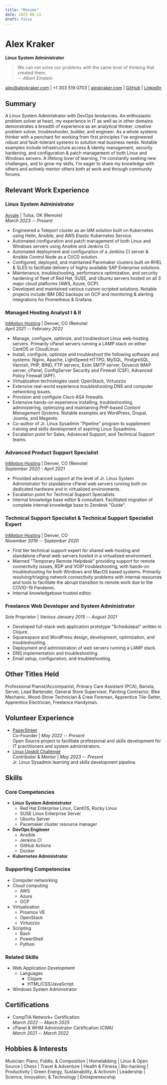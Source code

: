 ```yaml
---
title: "Resume"
date: 2023-08-13
draft: false
---
```


# Alex Kraker

**Linux System Administrator**

> We can not solve our problems with the same level of thinking that created
> them.\
> _-- Albert Einstein_

alex@alexkraker.com | +1 303 519 0703 | [alexkraker.com](https://alexkraker.com)
| [GitHub](https://github.com/kraker) |
[LinkedIn](https://www.linkedin.com/in/alexkraker)

## Summary

A Linux System Administrator with DevOps tendancies. An enthusiastic problem
solver at heart, my experience in IT as well as in other domains demonstrates
a breadth of experience as an analytical thinker, creative problem solver, 
troubleshooter, builder, and engineer. As a whole systems thinker with a 
penchant for working from first principles I've engineered robust and 
fault-tolerant systems to solution real business needs. Notable examples include 
infrastructure access & identiy management, security hardening, and 
configuration & patch management of both Linux and Windows servers. A lifelong 
lover of learning, I'm constantly seeking new challenges, and to grow my skills. 
I'm eager to share my knowledge with others and actively mentor others both at 
work and through community forums.

## Relevant Work Experience

### Linux System Administrator

[Avvale](https://www.avvale.com) | Tulsa, OK (Remote)\
_March 2023 -- Present_

* Engineered a Teleport cluster as an IdM solution built on Kubernetes using
  Helm, Ansible, and AWS Elastic Kubernetes Service.
* Automated configuration and patch management of both Linux and Windows servers
  using Ansible and Jenkins CI.
* Automated deployment and configuration of a Jenkins CI server & Ansible
  Control Node as a CI/CD solution.
* Configured, deployed, and maintained Pacemaker clusters built on RHEL & SLES 
  to facilitate delivery of highly available SAP Enterprise solutions.
* Maintenance, troubleshooting, performance optimization, and security hardening
  of fleet of Red Hat, SUSE, and Ubuntu servers hosted on all 3 major cloud
  platforms (AWS, Azure, GCP).
* Developed and maintained various custom scripted solutions. Notable projects
  include IBM DB2 backups on GCP and monitoring & alerting integrations for
  Prometheus & Grafana.

### Managed Hosting Analyst I & II

[InMotion Hosting](https://www.inmotionhosting.com/) | Denver, CO (Remote)\
_April 2021 -- February 2022_

* Manage, configure, optimize, and troubleshoot Linux web-hosting servers. 
  Primarily cPanel servers running a LAMP stack on either CentOS or CloudLinux.
* Install, configure, optimize and troubleshoot the following software and 
  systems: Nginx, Apache, LightSpeed HTTPD, MySQL, PostgreSQL, Varnish, PHP, 
  BIND, FTP servers, Exim SMTP server, Dovecot IMAP server, cPanel, ConfigServer 
  Security and Firewall (CSF), Advanced Policy Firewall (APF).
* Virtualization technologies used: OpenStack, Virtuozzo
* Extensive real-world experience troubleshooting DNS and computer networking 
  issues.
* Provision and configure Cisco ASA firewalls.
* Extensive hands-on experience installing, troubleshooting, administering, 
  optimizing and maintaining PHP-based _Content Management Systems_. Notable 
  examples are WordPress, Drupal, Joomla, and Magento.
* Co-author of Jr. Linux Sysadmin "Pipeline" program to supplement training and
  skills development of aspiring Linux Sysadmins.
* Escalation point for Sales, Advanced Support, and Technical Support teams.

### Advanced Product Support Specialist

[InMotion Hosting](https://www.inmotionhosting.com/) | Denver, CO (Remote)\
_September 2020 - April 2021_

* Provided advanced support at the level of Jr. Linux System Administrator for
  standalone cPanel web servers running both on dedicated hardware and in 
  virtualized environments.
* Escalation point for Technical Support Specialists.
* Internal knowledge base editor & consultant. Facilitated migration of complete
  internal knowledge base to Zendesk "Guide".

### Technical Support Specialist & Technical Support Specialist Expert

[InMotion Hosting](https://www.inmotionhosting.com/) | Denver, CO\
_November 2019 -- September 2020_

* First tier technical support expert for shared web-hosting and standalone 
  cPanel web-servers hosted in a virtualized environment.
* Manned "Temporary Remote Helpdesk" providing support for remote connectivity 
  issues, RDP and VOIP troubleshooting, with hands-on troubleshooting for both 
  Windows and MacOS based systems. Primarily resolving/triaging network 
  connectivity problems with internal resources and tools to facilitate the
  abrupt transition to remote work due to the COVID-19 Pandemic.
* Internal knowledgebase trusted editor.

### Freelance Web Developer and System Administrator

Sole Proprietor | _Various_
_January 2015 -- August 2021_

* Developed full-stack web application prototype "Schedulepal" written in
  Clojure.
* Squarespace and WordPress design, development, optimization, and
  troubleshooting.
* Deployment and administration of web servers running a LAMP stack.
* DNS implementation and troubleshooting.
* Email setup, configuration, and troubleshooting.

## Other Titles Held

Professional Pianist/Accompanist, Primary Care Assistant (PCA), Barista, Server,
Lead Bartender, General Store Supervisor, Painting Contractor, Bike Mechanic,
Wood-Stove Technician & Crew Foreman, Apprentice Tile-Setter, Apprentice
Electrician, Freelance Handyman.

## Volunteer Experience

* [PaperStreet](https://github.com/paperstreetco)\
  Co-Founder | _May 2022 -- Present_\
  Open Source project to facilitate professional and skills development for
  IT practitioners and system administrators.
* [Linux Upskill Challenge](https://linuxupskillchallenge.com/)\
  Contributor & Mentor | _May 2023 -- Present_\
  Jr. Linux Sysadmin learning and skills development pipeline.

## Skills

### Core Competencies

* **Linux System Administrator**
  * Red Hat Enterprise Linux, CentOS, Rocky Linux
  * SUSE Linux Enterprise Server
  * Ubuntu Server
  * Pacemaker cluster resource manager
* **DevOps Engineer**
  * Ansible
  * Jenkins CI
  * GitHub Actions
  * Docker
* **Kubernetes Administrator**

### Supporting Competencies

* Computer networking
* Cloud computing
  * AWS
  * Azure
  * GCP
* Virtualization
  * Proxmox VE
  * OpenStack
  * Virtuozzo
* Scripting
  * Bash
  * PowerShell
  * Python

### Related Skills

* Web Application Development
  * Languages
    * Clojure
    * HTML/CSS/JavaScript
* Windows System Administrator

## Certifications

* CompTIA Network+ Certification\
  _March 2022 -- March 2025_
* cPanel & WHM Administrator Certification (CWA)\
  _March 2021 -- March 2022_

## Hobbies & Interests

Musician: Piano, Fiddle, & Composition | Homelabbing | Linux & Open Source |
Chess | Travel & Adventure | Health & Fitness | Bio-hacking | Productivity |
Green Energy, Sustainability, & Activism | Leadership | Science, Innovation, &
Technology | Entrepreneurship
